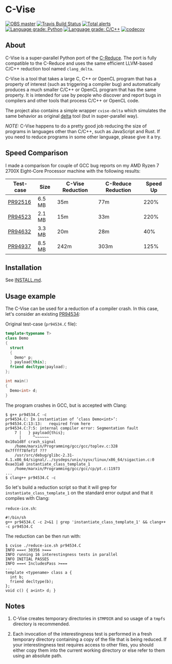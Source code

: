 # C-Vise

[![OBS master](https://build.opensuse.org/assets/favicon-ac48595b97f38c2425d7ea77739a63d771fcda9f73cc8c474b66461c0836fc2a.ico)](https://build.opensuse.org/package/show/home:marxin:cvise-github/cvise)
[![Travis Build Status](https://travis-ci.com/marxin/cvise.svg?branch=master)](https://travis-ci.com/marxin/cvise)
[![Total alerts](https://img.shields.io/lgtm/alerts/g/marxin/cvise.svg?logo=lgtm&logoWidth=18)](https://lgtm.com/projects/g/marxin/cvise/alerts/)
[![Language grade: Python](https://img.shields.io/lgtm/grade/python/g/marxin/cvise.svg?logo=lgtm&logoWidth=18)](https://lgtm.com/projects/g/marxin/cvise/context:python)
[![Language grade: C/C++](https://img.shields.io/lgtm/grade/cpp/g/marxin/cvise.svg?logo=lgtm&logoWidth=18)](https://lgtm.com/projects/g/marxin/cvise/context:cpp)
[![codecov](https://codecov.io/gh/marxin/cvise/branch/master/graph/badge.svg)](https://codecov.io/gh/marxin/cvise)

## About 

C-Vise is a super-parallel Python port of the [C-Reduce](https://github.com/csmith-project/creduce/).
The port is fully compatible to the C-Reduce and uses the same efficient
LLVM-based C/C++ reduction tool named `clang_delta`.

C-Vise is a tool that takes a large C, C++ or OpenCL program that
has a property of interest (such as triggering a compiler bug) and
automatically produces a much smaller C/C++ or OpenCL program that has
the same property.  It is intended for use by people who discover and
report bugs in compilers and other tools that process C/C++ or OpenCL
code.

The project also contains a simple wrapper `cvise-delta` which simulates
the same behavior as original [delta](http://delta.tigris.org/) tool
(but in super-parallel way).

*NOTE:* C-Vise happens to do a pretty good job reducing the size of
programs in languages other than C/C++, such as JavaScript and Rust.
If you need to reduce programs in some other language, please give it
a try.

## Speed Comparison

I made a comparison for couple of GCC bug reports on my AMD Ryzen 7 2700X Eight-Core Processor
machine with the following results:

| Test-case | Size | C-Vise Reduction | C-Reduce Reduction | Speed Up |
| --- | --- | --- | --- | --- |
| [PR92516](http://gcc.gnu.org/PR92516) | 6.5 MB | 35m | 77m | 220% |
| [PR94523](http://gcc.gnu.org/PR94523) | 2.1 MB | 15m | 33m | 220% |
| [PR94632](http://gcc.gnu.org/PR94632) | 3.3 MB | 20m | 28m | 40% |
| [PR94937](http://gcc.gnu.org/PR94937) | 8.5 MB | 242m | 303m | 125% |

## Installation

See [INSTALL.md](INSTALL.md).

## Usage example

The C-Vise can be used for a reduction of a compiler crash. In this case,
let's consider an existing [PR94534](https://gcc.gnu.org/bugzilla/show_bug.cgi?id=94534):

Original test-case (`pr94534.C` file):
```c++
template<typename T>
class Demo
{
  struct
  {
    Demo* p;
  } payload{this};
  friend decltype(payload);
};

int main()
{
  Demo<int> d;
}
```

The program crashes in GCC, but is accepted with Clang:
```console
$ g++ pr94534.C -c
pr94534.C: In instantiation of ‘class Demo<int>’:
pr94534.C:13:13:   required from here
pr94534.C:7:5: internal compiler error: Segmentation fault
    7 |   } payload{this};
      |     ^~~~~~~
0x10a1d8f crash_signal
	/home/marxin/Programming/gcc/gcc/toplev.c:328
0x7ffff78fef1f ???
	/usr/src/debug/glibc-2.31-4.1.x86_64/signal/../sysdeps/unix/sysv/linux/x86_64/sigaction.c:0
0xae31a8 instantiate_class_template_1
	/home/marxin/Programming/gcc/gcc/cp/pt.c:11973
...
$ clang++ pr94534.C -c
```

So let's build a reduction script so that it will grep for `instantiate_class_template_1`
on the standard error output and that it compiles with Clang:

`reduce-ice.sh`:
```shell
#!/bin/sh
g++ pr94534.C -c 2>&1 | grep 'instantiate_class_template_1' && clang++ -c pr94534.C
```

The reduction can be then run with:
```console
$ cvise ./reduce-ice.sh pr94534.C
INFO ===< 30356 >===
INFO running 16 interestingness tests in parallel
INFO INITIAL PASSES
INFO ===< IncludesPass >===
...
template <typename> class a {
  int b;
  friend decltype(b);
};
void c() { a<int> d; }
```

## Notes

1. C-Vise creates temporary directories in `$TMPDIR` and so usage
of a `tmpfs` directory is recommended.

1. Each invocation of the interestingness test is performed in a fresh
temporary directory containing a copy of the file that is being
reduced. If your interestingness test requires access to other files,
you should either copy them into the current working directory or else
refer to them using an absolute path.
